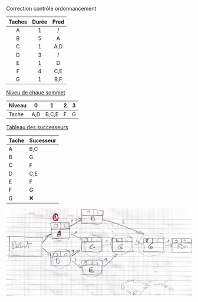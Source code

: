 Correction contrôle ordonnancement

| Taches | Durée | Pred |
|:------:|:-----:|:----:|
|   A    |   1   |  /   |
|   B    |   5   |  A   |
|   C    |   1   | A,D  |
|   D    |   3   |  /   |
|   E    |   1   |  D   |
|   F    |   4   | C,E  |
|   G    |   1   | B,F  |

<u>Niveu de chaue sommet</u>

| Niveau | 0   | 1     | 2   | 3   |
| ------ | --- | ----- | --- | --- |
| Tache  | A,D | B,C,E | F   | G   |

<u>Tableau des successeurs</u>

| Tache | Sucesseur |
| ----- | --------- |
| A     | B,C       | 
| B     | G         |
| C     | F         |
| D     | C,E       |
| E     | F         |
| F     | G         |
| G     | ❌        |


![](MATH/ordonancement_et_methode_mpm/Pasted%20image%2020231005171727.png)